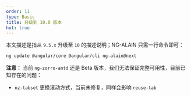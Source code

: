 ```yaml
---
order: 11
type: Basic
title: 升级到 10.0 版本
hot: true
---
```


本文描述是指从 `9.5.x` 升级至 `10` 的描述说明；NG-ALAIN 只需一行命令即可：

```bash
ng update @angular/core @angular/cli ng-alain@next
```

**注意：** 当前 `ng-zorro-antd` 还是 Beta 版本，我们无法保证完整可用性，目前已知存在的问题：

- `nz-tabset` 更换滚动方式，当前未修复，同样会影响 `reuse-tab`
